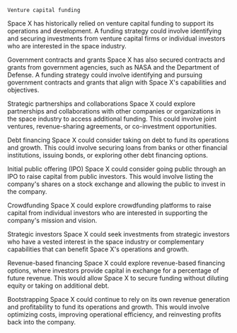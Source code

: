     Venture capital funding
Space X has historically relied on venture capital funding to support its operations and development. A funding strategy could involve identifying and securing investments from venture capital firms or individual investors who are interested in the space industry.

Government contracts and grants
Space X has also secured contracts and grants from government agencies, such as NASA and the Department of Defense. A funding strategy could involve identifying and pursuing government contracts and grants that align with Space X's capabilities and objectives.

Strategic partnerships and collaborations
Space X could explore partnerships and collaborations with other companies or organizations in the space industry to access additional funding. This could involve joint ventures, revenue-sharing agreements, or co-investment opportunities.

Debt financing
Space X could consider taking on debt to fund its operations and growth. This could involve securing loans from banks or other financial institutions, issuing bonds, or exploring other debt financing options.

Initial public offering (IPO)
Space X could consider going public through an IPO to raise capital from public investors. This would involve listing the company's shares on a stock exchange and allowing the public to invest in the company.

Crowdfunding
Space X could explore crowdfunding platforms to raise capital from individual investors who are interested in supporting the company's mission and vision.

Strategic investors
Space X could seek investments from strategic investors who have a vested interest in the space industry or complementary capabilities that can benefit Space X's operations and growth.

Revenue-based financing
Space X could explore revenue-based financing options, where investors provide capital in exchange for a percentage of future revenue. This would allow Space X to secure funding without diluting equity or taking on additional debt.

Bootstrapping
Space X could continue to rely on its own revenue generation and profitability to fund its operations and growth. This would involve optimizing costs, improving operational efficiency, and reinvesting profits back into the company.

